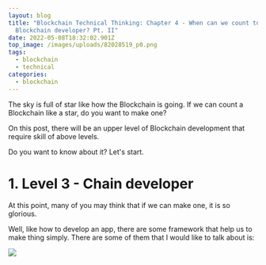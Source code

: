 ```yaml
---
layout: blog
title: "Blockchain Technical Thinking: Chapter 4 - When can we count to be a
  Blockchain developer? Pt. II"
date: 2022-05-08T18:32:02.901Z
top_image: /images/uploads/82028519_p0.png
tags:
  - blockchain
  - technical
categories:
  - blockchain
---
```

The sky is full of star like how the Blockchain is going. If we can count a Blockchain like a star, do you want to make one?

On this post, there will be an upper level of Blockchain development that require skill of above levels.

Do you want to know about it? Let's start.

<!-- more -->

# 1. Level 3 - Chain developer

At this point, many of you may think that if we can make one, it is so glorious.

Well, like how to develop an app, there are some framework that help us to make thing simply. There are some of them that I would like to talk about is:

![](https://i0.wp.com/coinyuppie.com/wp-content/uploads/2022/04/1649651900175615.png)

